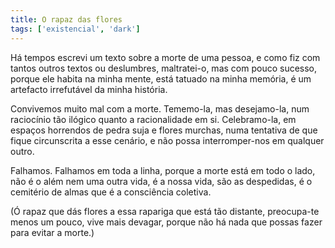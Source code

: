 ```yaml
---
title: O rapaz das flores
tags: ['existencial', 'dark']
---
```


Há tempos escrevi um texto sobre a morte de uma pessoa, e como fiz com tantos outros textos ou deslumbres, maltratei-o, mas com pouco sucesso, porque ele habita na minha mente, está tatuado na minha memória, é um artefacto irrefutável da minha história.

Convivemos muito mal com a morte. Tememo-la, mas desejamo-la, num raciocínio tão ilógico quanto a racionalidade em si. Celebramo-la, em espaços horrendos de pedra suja e flores murchas, numa tentativa de que fique circunscrita a esse cenário, e não possa interromper-nos em qualquer outro.

Falhamos. Falhamos em toda a linha, porque a morte está em todo o lado, não é o além nem uma outra vida, é a nossa vida, são as despedidas, é o cemitério de almas que é a consciência coletiva.

(Ó rapaz que dás flores a essa rapariga que está tão distante, preocupa-te menos um pouco, vive mais devagar, porque não há nada que possas fazer para evitar a morte.)
